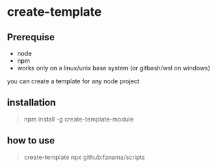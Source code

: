 # create-template

## Prerequise

- node
- npm
- works only on a linux/unix base system (or gitbash/wsl on windows)

you can create a template for any node project

## installation 

>npm install -g create-template-module

## how to use

>create-template
>npx github:fanama/scripts

